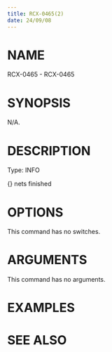 ```yaml
---
title: RCX-0465(2)
date: 24/09/08
---
```


# NAME

RCX-0465 - RCX-0465

# SYNOPSIS

N/A.

# DESCRIPTION

Type: INFO

{} nets finished

# OPTIONS

This command has no switches.

# ARGUMENTS

This command has no arguments.

# EXAMPLES

# SEE ALSO
